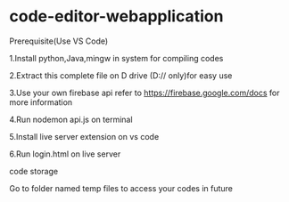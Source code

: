 ﻿# code-editor-webapplication
Prerequisite(Use VS Code)

1.Install python,Java,mingw in system for compiling codes

2.Extract this complete file on D drive (D:// only)for easy use

3.Use your own firebase api refer to https://firebase.google.com/docs for more information

4.Run nodemon api.js on terminal

5.Install live server extension on vs code

6.Run login.html on live server

code storage

Go to folder named temp files to access your codes in future
